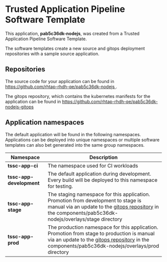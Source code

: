 # Trusted Application Pipeline Software Template

This application, **pab5c36dk-nodejs**, was created from a Trusted Application Pipeline Software Template.

The software templates create a new source and gitops deployment repositories with a sample source application. 

## Repositories

The source code for your application can be found in [https://github.com/rhtap-rhdh-qe/pab5c36dk-nodejs ](https://github.com/rhtap-rhdh-qe/pab5c36dk-nodejs ).
 
The gitops repository, which contains the kubernetes manifests for the application can be found in 
[https://github.com/rhtap-rhdh-qe/pab5c36dk-nodejs-gitops ](https://github.com/rhtap-rhdh-qe/pab5c36dk-nodejs-gitops ) 

## Application namespaces 

The default application will be found in the following namespaces. Applications can be deployed into unique namespaces or multiple software templates can also bet generated into the same group namespaces.  

|  Namespace   |  Description   |  
| -------- | -------- |
| **tssc-app-ci** | The namespace used for CI workloads |
| **tssc-app-development** | The default application during development. Every build will be deployed to this namespace for testing. |
| **tssc-app-stage** | The staging namespace for this application. Promotion from development to stage is manual via an update to the [gitops repository](https://github.com/rhtap-rhdh-qe/pab5c36dk-nodejs-gitops ) in the components/pab5c36dk-nodejs/overlays/stage directory |
| **tssc-app-prod** | The production namespace for this application. Promotion from stage to production is manual via an update to the [gitops repository](https://github.com/rhtap-rhdh-qe/pab5c36dk-nodejs-gitops ) in the components/pab5c36dk-nodejs/overlays/prod directory |